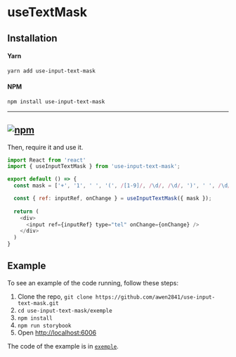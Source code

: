 # useTextMask

## Installation

#### Yarn

```bash
yarn add use-input-text-mask
```

#### NPM

```bash
npm install use-input-text-mask
```

-----
[![npm](https://img.shields.io/npm/v/use-input-text-mask?style=flat)](https://www.npmjs.com/package/use-input-text-mask)
-----


Then, require it and use it.

```js
import React from 'react'
import { useInputTextMask } from 'use-input-text-mask';

export default () => {
  const mask = ['+', '1', ' ', '(', /[1-9]/, /\d/, /\d/, ')', ' ', /\d/, /\d/, /\d/, '-', /\d/, /\d/, /\d/, /\d/];

  const { ref: inputRef, onChange } = useInputTextMask({ mask });
  
  return (
    <div>
      <input ref={inputRef} type="tel" onChange={onChange} />
    </div>
  )
}
```

## Example

To see an example of the code running, follow these steps:

1. Clone the repo, `git clone https://github.com/awen2841/use-input-text-mask.git`
1. `cd use-input-text-mask/exemple`
1. `npm install`
1. `npm run storybook`
1. Open [http://localhost:6006](http://localhost:6006)

The code of the example is in [`exemple`](https://6372c335d0a5ed54837bf503-vqkenkaghv.chromatic.com/).
